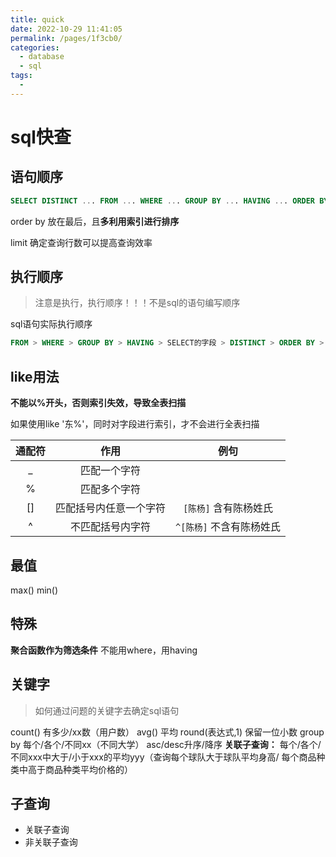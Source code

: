 ```yaml
---
title: quick
date: 2022-10-29 11:41:05
permalink: /pages/1f3cb0/
categories:
  - database
  - sql
tags:
  - 
---
```

# sql快查

## 语句顺序

```sql
SELECT DISTINCT ... FROM ... WHERE ... GROUP BY ... HAVING ... ORDER BY ...LIMIT...
```
order by 放在最后，且**多利用索引进行排序**

limit 确定查询行数可以提高查询效率

## 执行顺序

> 注意是执行，执行顺序！！！不是sql的语句编写顺序

sql语句实际执行顺序
```sql
FROM > WHERE > GROUP BY > HAVING > SELECT的字段 > DISTINCT > ORDER BY > LIMIT
```

## like用法
**不能以%开头，否则索引失效，导致全表扫描**

如果使用like '东%'，同时对字段进行索引，才不会进行全表扫描

|通配符|作用|例句|
|:---:|:---:|:---:|
|_|匹配一个字符||
|%|匹配多个字符||
|[]|匹配括号内任意一个字符 | `[陈杨]` 含有陈杨姓氏|
|^|不匹配括号内字符|`^[陈杨]` 不含有陈杨姓氏|

## 最值
max()
min()

## 特殊

**聚合函数作为筛选条件** 不能用where，用having

## 关键字

> 如何通过问题的关键字去确定sql语句

count() 有多少/xx数（用户数）
avg() 平均
round(表达式,1) 保留一位小数
group by 每个/各个/不同xx（不同大学）
asc/desc升序/降序
**关联子查询：** 每个/各个/不同xxx中大于/小于xxx的平均yyy（查询每个球队大于球队平均身高/ 每个商品种类中高于商品种类平均价格的）

## 子查询

- 关联子查询
- 非关联子查询






